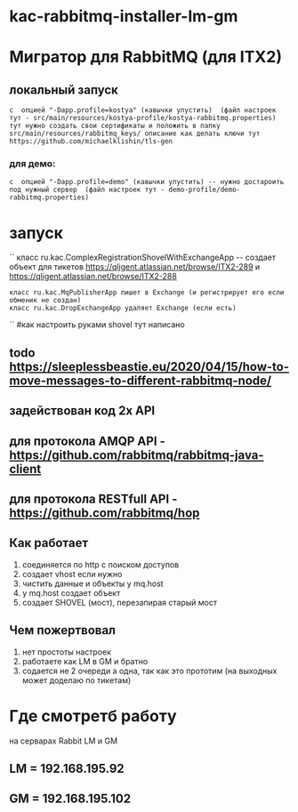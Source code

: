 # kac-rabbitmq-installer-lm-gm

# Мигратор для RabbitMQ (для ITX2)

## локальный запуск
``
    с  опцией "-Dapp.profile=kostya" (кавычки упустить) 
    (файл настроек тут - src/main/resources/kostya-profile/kostya-rabbitmq.properties)
    тут нужно создать свои сертификаты и положить в папку src/main/resources/rabbitmq_keys/
    описание как делать ключи тут https://github.com/michaelklishin/tls-gen
``
### для демо:
``
    с  опцией "-Dapp.profile=demo" (кавычки упустить) -- нужно достароить под нужный сервер 
    (файл настроек тут - demo-profile/demo-rabbitmq.properties)
``
# запуск
``
    класс ru.kac.ComplexRegistrationShovelWithExchangeApp -- создает объект для тикетов
    https://qligent.atlassian.net/browse/ITX2-289
    и 
    https://qligent.atlassian.net/browse/ITX2-288
    
    класс ru.kac.MqPublisherApp пишет в Exchange (и регистрирует его если обменик не создан)
    класс ru.kac.DropExchangeApp удаляет Exchange (если есть)
``
#как настроить руками shovel тут написано 
## todo https://sleeplessbeastie.eu/2020/04/15/how-to-move-messages-to-different-rabbitmq-node/ 

## задействован код 2х API 
## для протокола AMQP API - https://github.com/rabbitmq/rabbitmq-java-client
## для протокола RESTfull API - https://github.com/rabbitmq/hop


## Как работает
1. соединяется по http с поиском доступов
2. создает vhost если нужно
3. чистить данные и объекты у mq.host 
4. у mq.host создает объект
5. создает SHOVEL (мост), перезапирая старый мост

## Чем пожертвовал
1. нет простоты настроек
2. работаете как LM в GM и братно
3. содается не 2 очереди а одна, так как это прототим (на выходных может доделаю по тикетам)

# Где смотретб работу 
на серварах Rabbit LM и GM
## LM = 192.168.195.92 
## GM =  192.168.195.102
